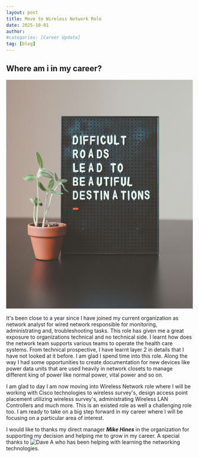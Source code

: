 ```yaml
---
layout: post
title: Move to Wireless Network Role
date: 2025-10-01
author: 
#categories: [Career Update]
tag: [blog]
---
```


## Where am i in my career?

![Career Update](/assets/img/image_1.jpg)

It's been close to a year since I have joined my current organization as network analyst for wired network responsible for monitoring, administrating and, troubleshooting tasks. This role has given me a great exposure to organizations technical and no technical side. I learnt how does the network team supports various teams to operate the health care systems. From technical prospective, I have learnt layer 2 in details that I have not looked at it before. I am glad I spend time into this role. Along the way I had some opportunities to create documentation for new devices like power data units that are used heavily in network closets to manage different king of power like normal power, vital power and so on.

I am glad to day I am now moving into Wireless Network role where I will be working with Cisco technologies to wireless survey's, design access point placement utilizing wireless survey's, administrating Wireless LAN Controllers and much more. This is an existed role as well a challenging role too. I am ready to take on a big step forward in my career where I will be focusing on a particular area of interest.

I would like to thanks my direct manager ***Mike Hines*** in the organization for supporting my decision and helping me to grow in my career. A special thanks to ![Dave A](https://www.linkedin.com/in/david-a-14643a125/) who has been helping with learning the networking technologies.
